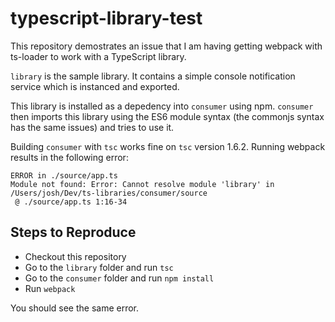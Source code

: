 # typescript-library-test
This repository demostrates an issue that I am having getting webpack with ts-loader to work with a TypeScript library.

`library` is the sample library. It contains a simple console notification service which is instanced and exported.

This library is installed as a depedency into `consumer` using npm. `consumer` then imports this library using the ES6 module syntax (the commonjs syntax has the same issues) and tries to use it. 

Building `consumer` with `tsc` works fine on `tsc` version 1.6.2. Running webpack results in the following error:

```
ERROR in ./source/app.ts
Module not found: Error: Cannot resolve module 'library' in /Users/josh/Dev/ts-libraries/consumer/source
 @ ./source/app.ts 1:16-34
```

## Steps to Reproduce
* Checkout this repository
* Go to the `library` folder and run `tsc`
* Go to the `consumer` folder and run `npm install`
* Run `webpack`

You should see the same error.
